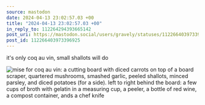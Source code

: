 ```yaml
---
source: mastodon
date: 2024-04-13 23:02:57.03 +00
title: "2024-04-13 23:02:57.03 +00"
in_reply_to: 112264294393665142
post_uri: https://mastodon.social/users/gravely/statuses/112266403973396925
post_id: 112266403973396925
---
```

it's only coq au vin, small shallots will do


![mise for coq au vin: a cutting board with diced carrots on top of a board scraper, quartered mushrooms, smashed garlic, peeled shallots, minced parsley, and diced potatoes (for a side). left to right behind the board: a few cups of broth with gelatin in a measuring cup, a peeler, a bottle of red wine, a compost container, ands a chef knife](/images/112266403697787850.jpeg)

